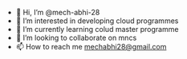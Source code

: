 - 👋 Hi, I’m @mech-abhi-28
- 👀 I’m interested in developing cloud programmes
- 🌱 I’m currently learning colud master programme
- 💞️ I’m looking to collaborate on mncs
- 📫 How to reach me mechabhi28@gmail.com

<!---
mech-abhi-28/mech-abhi-28 is a ✨ special ✨ repository because its `README.md` (this file) appears on your GitHub profile.
You can click the Preview link to take a look at your changes.
--->

